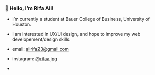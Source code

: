 ### :wave: **Hello, I’m Rifa Ali!**
- I’m currently a student at Bauer College of Business, University of Houston.
- I am interested in UX/UI design, and hope to improve my web developement/design skills.

- email: alirifa23@gmail.com
- instagram: [@rifaa.jpg](https://www.instagram.com/rifaa.jpg/)
- 

